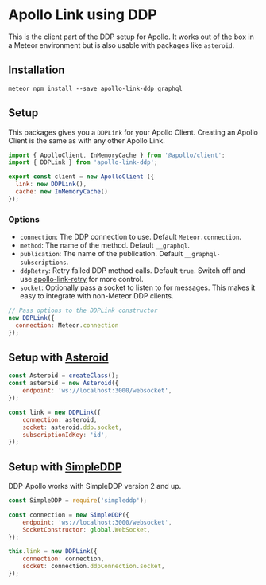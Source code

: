 # Apollo Link using DDP
This is the client part of the DDP setup for Apollo. It works out of the box in a Meteor environment but is also usable with packages like `asteroid`.

## Installation
```
meteor npm install --save apollo-link-ddp graphql
```

## Setup
This packages gives you a `DDPLink` for your Apollo Client. Creating an Apollo Client is the same as with any other Apollo Link.

```javascript
import { ApolloClient, InMemoryCache } from '@apollo/client';
import { DDPLink } from 'apollo-link-ddp';

export const client = new ApolloClient ({
  link: new DDPLink(),
  cache: new InMemoryCache()
});
```

### Options
- `connection`: The DDP connection to use. Default `Meteor.connection`.
- `method`: The name of the method. Default `__graphql`.
- `publication`: The name of the publication. Default `__graphql-subscriptions`.
- `ddpRetry`: Retry failed DDP method calls. Default `true`. Switch off and use [apollo-link-retry](https://www.npmjs.com/package/apollo-link-retry) for more control.
- `socket`: Optionally pass a socket to listen to for messages. This makes it easy to integrate with non-Meteor DDP clients.

```javascript
// Pass options to the DDPLink constructor
new DDPLink({
  connection: Meteor.connection
});
```

## Setup with [Asteroid](https://github.com/mondora/asteroid)

```javascript
const Asteroid = createClass();
const asteroid = new Asteroid({
    endpoint: 'ws://localhost:3000/websocket',
});

const link = new DDPLink({
    connection: asteroid,
    socket: asteroid.ddp.socket,
    subscriptionIdKey: 'id',
});
```

## Setup with [SimpleDDP](https://github.com/Gregivy/simpleddp)
DDP-Apollo works with SimpleDDP version 2 and up.

```javascript
const SimpleDDP = require('simpleddp');

const connection = new SimpleDDP({
    endpoint: 'ws://localhost:3000/websocket',
    SocketConstructor: global.WebSocket,
});

this.link = new DDPLink({
    connection: connection,
    socket: connection.ddpConnection.socket,
});
```
